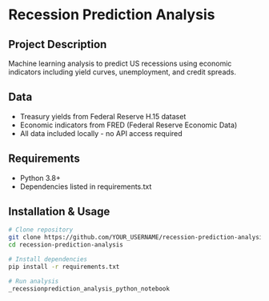 # Recession Prediction Analysis

## Project Description
Machine learning analysis to predict US recessions using economic indicators including yield curves, unemployment, and credit spreads.

## Data
- Treasury yields from Federal Reserve H.15 dataset
- Economic indicators from FRED (Federal Reserve Economic Data)
- All data included locally - no API access required

## Requirements
- Python 3.8+
- Dependencies listed in requirements.txt

## Installation & Usage
```bash
# Clone repository
git clone https://github.com/YOUR_USERNAME/recession-prediction-analysis.git
cd recession-prediction-analysis

# Install dependencies
pip install -r requirements.txt

# Run analysis
_recessionprediction_analysis_python_notebook
